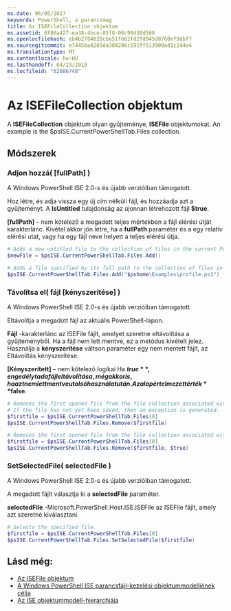 ```yaml
---
ms.date: 06/05/2017
keywords: PowerShell, a parancsmag
title: Az ISEFileCollection objektum
ms.assetid: 0f86a427-ea38-4bce-85f8-06c98d30d508
ms.openlocfilehash: eb4b2784820cbe51f662fd2fd945d8760ef9dbff
ms.sourcegitcommit: e7445ba8203da304286c591ff513900ad1c244a4
ms.translationtype: MT
ms.contentlocale: hu-HU
ms.lasthandoff: 04/23/2019
ms.locfileid: "62086748"
---
```

# <a name="the-isefilecollection-object"></a>Az ISEFileCollection objektum

A **ISEFileCollection** objektum olyan gyűjteménye, **ISEFile** objektumokat. An example is the $psISE.CurrentPowerShellTab.Files collection.

## <a name="methods"></a>Módszerek

### <a name="add-fullpath-"></a>Adjon hozzá\( \[fullPath\] \)

A Windows PowerShell ISE 2.0-s és újabb verzióiban támogatott.

Hoz létre, és adja vissza egy új cím nélküli fájl, és hozzáadja azt a gyűjteményt. A **IsUntitled** tulajdonság az újonnan létrehozott fájl **$true**.

**\[fullPath\]**  – nem kötelező a megadott teljes mértékben a fájl elérési útját karakterlánc. Kivétel akkor jön létre, ha a **fullPath** paraméter és a egy relatív elérési utat, vagy ha egy fájl neve helyett a teljes elérési útja.

```powershell
# Adds a new untitled file to the collection of files in the current PowerShell tab.
$newFile = $psISE.CurrentPowerShellTab.Files.Add()

# Adds a file specified by its full path to the collection of files in the current PowerShell tab.
$psISE.CurrentPowerShellTab.Files.Add("$pshome\Examples\profile.ps1")
```

### <a name="remove-file-force-"></a>Távolítsa el\( fájl \[kényszerítése\] \)

A Windows PowerShell ISE 2.0-s és újabb verzióiban támogatott.

Eltávolítja a megadott fájl az aktuális PowerShell-lapon.

**Fájl** -karakterlánc az ISEFile fájlt, amelyet szeretne eltávolítása a gyűjteményből. Ha a fájl nem lett mentve, ez a metódus kivételt jelez. Használja a **kényszerítése** váltson paraméter egy nem mentett fájlt, az Eltávolítás kényszerítése.

**\[Kényszerített\]**  – nem kötelező logikai Ha **$true**, engedélyt ad a fájl eltávolítása, még akkor is, ha azt nem lett mentve utolsó használat után. Az alapértelmezett érték **$false**.

```powershell
# Removes the first opened file from the file collection associated with the current PowerShell tab.
# If the file has not yet been saved, then an exception is generated.
$firstfile = $psISE.CurrentPowerShellTab.Files[0]
$psISE.CurrentPowerShellTab.Files.Remove($firstfile)

# Removes the first opened file from the file collection associated with the current PowerShell tab, even if it has not been saved.
$firstfile = $psISE.CurrentPowerShellTab.Files[0]
$psISE.CurrentPowerShellTab.Files.Remove($firstfile, $true)
```

### <a name="setselectedfile-selectedfile-"></a>SetSelectedFile\( selectedFile \)

A Windows PowerShell ISE 2.0-s és újabb verzióiban támogatott.

A megadott fájlt választja ki a **selectedFile** paraméter.

**selectedFile** -Microsoft.PowerShell.Host.ISE.ISEFile az ISEFile fájlt, amely azt szeretné kiválasztani.

```powershell
# Selects the specified file.
$firstfile = $psISE.CurrentPowerShellTab.Files[0]
$psISE.CurrentPowerShellTab.Files.SetSelectedFile($firstfile)
```

## <a name="see-also"></a>Lásd még:

- [Az ISEFile objektum](The-ISEFile-Object.md)
- [A Windows PowerShell ISE parancsfájl-kezelési objektummodelljének célja](Purpose-of-the-Windows-PowerShell-ISE-Scripting-Object-Model.md)
- [Az ISE objektummodell-hierarchiája](The-ISE-Object-Model-Hierarchy.md)